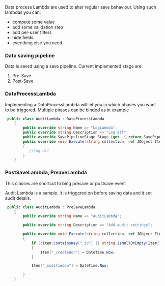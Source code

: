 Data process Lambda are used to alter regular save behaviour. Using such lambdas you can:
* compute some value
* add some validation step
* add per-user filters
* hide fields
* everithing else you need

### Data saving pipeline
Data is saved using a save pipeline. Current implemented stage are:

1. Pre-Save
2. Post-Save

### DataProcessLambda
Implementing a DataProcessLambda will let you in which phases you want to be triggered. Multiple phases can be binded as in example

```cs
 public class AuditLambda : DataProcessLambda 
    {
        public override string Name => "LogLambda";
        public override string Description => "Log all";
        public override SavePipelineStage Stage {get  { return SavePipelineStage.PreSave |SavePipelineStage.PostSave; } }
        public override void Execute(string collection, ref JObject Item)
        {
           //Log all
        }
    }
```

### PostSaveLambda, PreaveLambda
This classes are shortcut to bing presave or postsave event

Audit Lambda is a sample. It is triggered on before saving data and it set audit details.

```cs 
 public class AuditLambda : PreSaveLambda
    {
        public override string Name => "AuditLambda";

        public override string Description => "Add audit settings";

        public override void Execute(string collection, ref JObject Item)
        {
            if (!Item.ContainsKey("_id") || string.IsNullOrEmpty(Item["_id"].ToString()))
            {
                Item["_createdon"] = DateTime.Now;
            }

            Item["_modifiedon"] = DateTime.Now;

        }
    }
```


